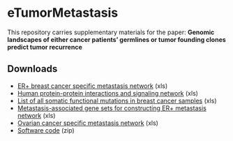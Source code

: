 # eTumorMetastasis
This repository carries supplementary materials for the paper:
**Genomic landscapes of either cancer patients’ germlines or tumor founding clones predict tumor recurrence**

## Downloads
* [ER+ breast cancer specific metastasis network](https://github.com/WangEdwinLab/eTumorMetastasisNetwork/raw/master/ER%2B%20breast%20cancer%20specific%20metastasis%20network.xls) (xls)
* [Human protein-protein interactions and signaling network](https://github.com/WangEdwinLab/eTumorMetastasisNetwork/raw/master/Human%20protein-protein%20interactions%20and%20signaling%20network.xls) (xls)
* [List of all somatic functional mutations in breast cancer samples](https://github.com/WangEdwinLab/eTumorMetastasisNetwork/raw/master/List%20of%20all%20somatic%20functional%20mutations%20in%20breast%20cancer%20samples.xls) (xls)
* [Metastasis-associated gene sets for constructing ER+ metastasis network](https://github.com/WangEdwinLab/eTumorMetastasisNetwork/raw/master/Metastasis-associated%20gene%20sets%20for%20constructing%20ER%2B%20metastasis%20network.xls) (xls)
* [Ovarian cancer specific metastasis network](https://github.com/WangEdwinLab/eTumorMetastasisNetwork/raw/master/Ovarian%20cancer%20specific%20metastasis%20network.xls) (xls)
* [Software code](https://github.com/WangEdwinLab/eTumorMetastasis/raw/master/Software_code.zip) (zip)
